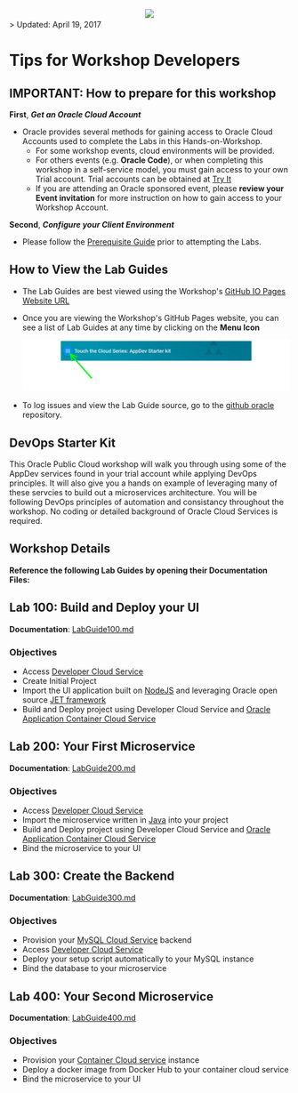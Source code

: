 <center>
<img src="https://cloudaccelerate.github.io/TTC-CommonContent/images/ttc-logo.png" />
</center> 
> Updated: April 19, 2017

# Tips for Workshop Developers
    
## IMPORTANT: How to prepare for this workshop

**First**, ***Get an Oracle Cloud Account*** 
- Oracle provides several methods for gaining access to Oracle Cloud Accounts used to complete the Labs in this Hands-on-Workshop. 
    - For some workshop events, cloud environments will be provided. 
    - For others events (e.g. **Oracle Code**), or when completing this workshop in a self-service model, you must gain access to your own Trial account. Trial accounts can be obtained at [Try It](http://cloud.oracle.com/tryit) 
    - If you are attending an Oracle sponsored event, please **review your Event invitation** for more instruction on how to gain access to your Workshop Account.
        
**Second**, ***Configure your Client Environment***
- Please follow the [Prerequisite Guide](PreReqGuide.md) prior to attempting the Labs. 
      
## How to View the Lab Guides

- The Lab Guides are best viewed using the Workshop's [GitHub IO Pages Website URL](https://rebrand.ly/ttcappdevlabs) 

- Once you are viewing the Workshop's GitHub Pages website, you can see a list of Lab Guides at any time by clicking on the **Menu Icon**

    ![](images/WorkshopMenu.png)  

- To log issues and view the Lab Guide source, go to the [github oracle](https://rebrand.ly/ttcappdevlabs) repository. 

## DevOps Starter Kit

This Oracle Public Cloud workshop will walk you through using some of the AppDev services found in your trial account while applying DevOps principles. It will also give you a hands on example of leveraging many of these servcies to build out a microservices architecture. You will be following DevOps principles of automation and consistancy throughout the workshop. No coding or detailed background of Oracle Cloud Services is required.

## Workshop Details

**Reference the following Lab Guides by opening their Documentation Files:**

## Lab 100: Build and Deploy your UI

**Documentation**: [LabGuide100.md](LabGuide100.md)

### Objectives

- Access [Developer Cloud Service](https://cloud.oracle.com/en_US/developer-service)
- Create Initial Project
- Import the UI application built on [NodeJS](https://nodejs.org/en/) and leveraging Oracle open source [JET framework](http://www.oracle.com/webfolder/technetwork/jet/index.html)
- Build and Deploy project using Developer Cloud Service and [Oracle Application Container Cloud Service](https://cloud.oracle.com/en_US/application-container-cloud)

## Lab 200: Your First Microservice

**Documentation**: [LabGuide200.md](LabGuide200.md)

### Objectives

- Access [Developer Cloud Service](https://cloud.oracle.com/en_US/developer-service)
- Import the microservice written in [Java](https://www.java.com/en/) into your project
- Build and Deploy project using Developer Cloud Service and [Oracle Application Container Cloud Service](https://cloud.oracle.com/en_US/application-container-cloud)
- Bind the microservice to your UI

## Lab 300: Create the Backend

**Documentation**: [LabGuide300.md](LabGuide300.md)

### Objectives

- Provision your [MySQL Cloud Service](https://cloud.oracle.com/en_US/mysql) backend
- Access [Developer Cloud Service](https://cloud.oracle.com/en_US/developer-service)
- Deploy your setup script automatically to your MySQL instance
- Bind the database to your microservice

## Lab 400:  Your Second Microservice

**Documentation**: [LabGuide400.md](LabGuide400.md)

### Objectives

- Provision your [Container Cloud service](https://cloud.oracle.com/en_US/container) instance
- Deploy a docker image from Docker Hub to your container cloud service
- Bind the microservice to your UI
